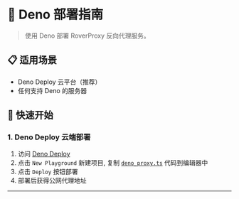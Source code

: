 # 🦕 Deno 部署指南

> 使用 Deno 部署 RoverProxy 反向代理服务。

## 📋 适用场景
- Deno Deploy 云平台（推荐）
- 任何支持 Deno 的服务器

## 🚀 快速开始

### 1. Deno Deploy 云端部署

1. 访问 [Deno Deploy](https://dash.deno.com/)
2. 点击 `New Playground` 新建项目, 复制 [`deno_proxy.ts`](../deno_proxy.ts) 代码到编辑器中
3. 点击 `Deploy` 按钮部署
4. 部署后获得公网代理地址

---

